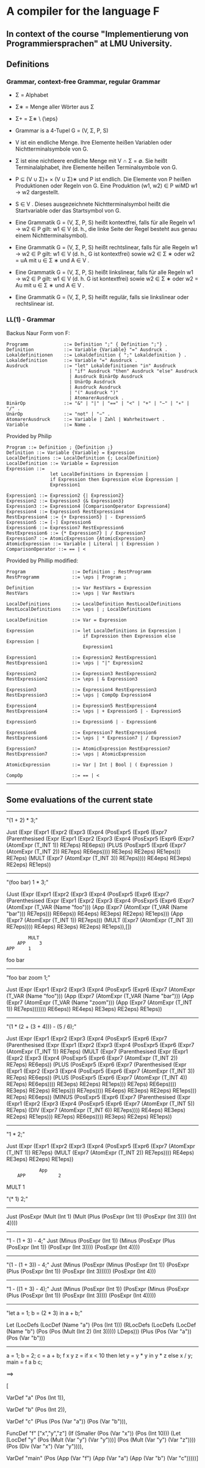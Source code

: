 # A compiler for the language F 
## In context of the course "Implementierung von Programmiersprachen" at LMU University.

## Definitions

### Grammar, context-free Grammar, regular Grammar

- Σ = Alphabet
- Σ∗ = Menge aller Wörter aus Σ
- Σ+ = Σ∗ \ {\eps}

- Grammar is a 4-Tupel G = (V, Σ, P, S)

- V ist ein endliche Menge. Ihre Elemente heißen Variablen oder Nichtterminalsymbole von G.

- Σ ist eine nichtleere endliche Menge mit V ∩ Σ = ∅. Sie heißt Terminalalphabet, ihre Elemente heißen Terminalsymbole von G.

- P ⊆ (V ∪ Σ)+ × (V ∪ Σ)∗ und P ist endlich. Die Elemente von P heißen Produktionen oder Regeln von G. Eine Produktion (w1, w2) ∈ P wiMD w1 → w2 dargestellt.

- S ∈ V . Dieses ausgezeichnete Nichtterminalsymbol heißt die Startvariable oder das Startsymbol von G.

- Eine Grammatik G = (V, Σ, P, S) heißt kontextfrei, falls für alle Regeln w1 → w2 ∈ P gilt: w1 ∈ V (d. h., die linke Seite der Regel besteht aus genau einem Nichtterminalsymbol).

- Eine Grammatik G = (V, Σ, P, S) heißt rechtslinear, falls für alle Regeln w1 → w2 ∈ P gilt: w1 ∈ V (d. h., G ist kontextfrei) sowie w2 ∈ Σ ∗ oder w2 = uA mit u ∈ Σ ∗ und A ∈ V .

- Eine Grammatik G = (V, Σ, P, S) heißt linkslinear, falls für alle Regeln w1 → w2 ∈ P gilt: w1 ∈ V (d. h. G ist kontextfrei) sowie w2 ∈ Σ ∗ oder w2 = Au mit u ∈ Σ ∗ und A ∈ V .

- Eine Grammatik G = (V, Σ, P, S) heißt regulär, falls sie linkslinear oder rechtslinear ist.


### LL(1) - Grammar

Backus Naur Form von F:
```
Programm             ::= Definition ";" { Definition ";"} .
Definition           ::= Variable {Variable} "=" Ausdruck .
Lokaldefinitionen    ::= Lokaldefinition { ";" Lokaldefinition } .
Lokaldefinition      ::= Variable "=" Ausdruck .
Ausdruck             ::= "let" Lokaldefinitionen "in" Ausdruck
                       | "if" Ausdruck "then" Ausdruck "else" Ausdruck
                       | Ausdruck BinärOp Ausdruck
                       | UnärOp Ausdruck
                       | Ausdruck Ausdruck
                       | "(" Ausdruck ")"
                       | AtomarerAusdruck .
BinärOp              ::= "&" | "|" | "==" | "<" | "+" | "−" | "∗" | "/" .
UnärOp               ::= "not" | "−" .
AtomarerAusdruck     ::= Variable | Zahl | Wahrheitswert .
Variable             ::= Name .
```

Provided by Philip
```
Program ::= Definition ; {Definition ;}
Definition ::= Variable {Variable} = Expression
LocalDefinitions ::= LocalDefinition {; LocalDefinition}
LocalDefinition ::= Variable = Expression
Expression ::=
                let LocalDefinitions in Expression |
                if Expression then Expression else Expression |
                Expression1

Expression1 ::= Expression2 {| Expression2}
Expression2 ::= Expression3 {& Expression3}
Expression3 ::= Expression4 [ComparisonOperator Expression4]
Expression4 ::= Expression5 RestExpression4
RestExpression4 ::= {+ Expression5} | - Expression5
Expression5 ::= [-] Expression6
Expression6 ::= Expression7 RestExpression6
RestExpression6 ::= {* Expression7} | / Expression7
Expression7 ::= AtomicExpression {AtomicExpression}
AtomicExpression ::= Variable | Literal | ( Expression )
ComparisonOperator ::= == | <
```

Provided by Phillip modified:
```
Program                 ::= Definition ; RestProgramm
RestProgramm            ::= \eps | Program ;

Definition              ::= Var RestVars = Expression
RestVars                ::= \eps | Var RestVars

LocalDefinitions        ::= LocalDefinition RestLocalDefinitions
RestLocalDefinitions    ::= \eps | ; LocalDefinitions

LocalDefinition         ::= Var = Expression

Expression              ::= let LocalDefinitions in Expression |
                            if Expression then Expression else Expression |
                            Expression1

Expression1             ::= Expression2 RestExpression1
RestExpression1         ::= \eps | "|" Expression2

Expression2             ::= Expression3 RestExpression2
RestExpression2         ::= \eps | & Expression3

Expression3             ::= Expression4 RestExpression3
RestExpression3         ::= \eps | CompOp Expression4

Expression4             ::= Expression5 RestExpression4
RestExpression4         ::= \eps | + Expression5 | - Expression5

Expression5             ::= Expression6 | - Expression6

Expression6             ::= Expression7 RestExpression6
RestExpression6         ::= \eps | * Expression7 | / Expression7

Expression7             ::= AtomicExpression RestExpression7
RestExpression7         ::= \eps | AtomicExpression

AtomicExpression        ::= Var | Int | Bool | ( Expression )

CompOp                  ::= == | <
```

-----------------------------------------------------------------

## Some evaluations of the current state

-----------------------------------------------------------------

"(1 + 2) * 3;"

Just 
(Expr (Expr1 (Expr2 (Expr3 (Expr4 (PosExpr5 (Expr6 (Expr7 
(Parenthesised (Expr (Expr1 (Expr2 (Expr3 (Expr4 (PosExpr5 (Expr6 (Expr7 (AtomExpr (T_INT 1)) RE7eps) RE6eps)) 
(PLUS (PosExpr5 (Expr6 (Expr7 (AtomExpr (T_INT 2)) RE7eps) RE6eps)))) RE3eps) RE2eps) RE1eps))) RE7eps) 
(MULT (Expr7 (AtomExpr (T_INT 3)) RE7eps)))) RE4eps) RE3eps) RE2eps) RE1eps))

------------------------------------------------------------------

"(foo bar) 1 * 3;"

(Just 
(Expr (Expr1 (Expr2 (Expr3 (Expr4 (PosExpr5 (Expr6 (Expr7 
(Parenthesised (Expr (Expr1 (Expr2 (Expr3 (Expr4 (PosExpr5 (Expr6 (Expr7 (AtomExpr (T_VAR (Name "foo"))) 
(App (Expr7 (AtomExpr (T_VAR (Name "bar"))) RE7eps))) RE6eps)) RE4eps) RE3eps) RE2eps) RE1eps))) 
(App (Expr7 (AtomExpr (T_INT 1)) RE7eps))) 
(MULT (Expr7 (AtomExpr (T_INT 3)) RE7eps)))) RE4eps) RE3eps) RE2eps) RE1eps)),[])

            MULT 
        APP     3
    APP     1
foo     bar

------------------------------------------------------------------

"foo bar zoom 1;"

Just 
(Expr (Expr1 (Expr2 (Expr3 (Expr4 (PosExpr5 (Expr6 (Expr7 (AtomExpr (T_VAR (Name "foo"))) 
(App (Expr7 (AtomExpr (T_VAR (Name "bar"))) 
(App (Expr7 (AtomExpr (T_VAR (Name "zoom"))) 
(App (Expr7 (AtomExpr (T_INT 1)) RE7eps))))))) RE6eps)) RE4eps) RE3eps) RE2eps) RE1eps))

------------------------------------------------------------------

"(1 * (2 + (3 + 4))) - (5 / 6);"

Just 
(Expr (Expr1 (Expr2 (Expr3 (Expr4 (PosExpr5 (Expr6 (Expr7 
(Parenthesised (Expr (Expr1 (Expr2 (Expr3 (Expr4 (PosExpr5 (Expr6 (Expr7 (AtomExpr 
(T_INT 1)) RE7eps) 
(MULT (Expr7 
(Parenthesised (Expr (Expr1 (Expr2 (Expr3 (Expr4 (PosExpr5 (Expr6 (Expr7 (AtomExpr 
(T_INT 2)) RE7eps) RE6eps)) 
(PLUS (PosExpr5 (Expr6 (Expr7 
(Parenthesised (Expr (Expr1 (Expr2 (Expr3 (Expr4 (PosExpr5 (Expr6 (Expr7 (AtomExpr 
(T_INT 3)) RE7eps) RE6eps)) 
(PLUS (PosExpr5 (Expr6 (Expr7 (AtomExpr 
(T_INT 4)) RE7eps) RE6eps)))) RE3eps) RE2eps) RE1eps))) RE7eps) RE6eps)))) RE3eps) RE2eps) RE1eps))) RE7eps)))) RE4eps) RE3eps) RE2eps) RE1eps))) RE7eps) RE6eps)) 
(MINUS (PosExpr5 (Expr6 (Expr7 
(Parenthesised (Expr (Expr1 (Expr2 (Expr3 (Expr4 (PosExpr5 (Expr6 (Expr7 (AtomExpr 
(T_INT 5)) RE7eps) 
(DIV (Expr7 (AtomExpr 
(T_INT 6)) RE7eps)))) RE4eps) RE3eps) RE2eps) RE1eps))) RE7eps) RE6eps)))) RE3eps) RE2eps) RE1eps))

------------------------------------------------------------------

"1 * 2;"

Just 
    (Expr (Expr1 (Expr2 (Expr3 (Expr4 (PosExpr5 (Expr6 (Expr7 (AtomExpr (T_INT 1)) RE7eps) 
    (MULT (Expr7 (AtomExpr (T_INT 2)) RE7eps)))) RE4eps) RE3eps) RE2eps) RE1eps))


                App
        APP            2
MULT          1


"(* 1) 2;"

------------------------------------------------------------------

Just (PosExpr (Mult (Int 1) (Mult (Plus (PosExpr (Int 1)) (PosExpr (Int 3))) (Int 4))))

------------------------------------------------------------------

"1 - (1 + 3) - 4;"
Just (Minus 
        (PosExpr (Int 1)) 
        (Minus 
            (PosExpr (Plus 
                (PosExpr (Int 1)) 
                (PosExpr (Int 3)))) 
            (PosExpr (Int 4))))

------------------------------------------------------------------

"(1 - (1 + 3)) - 4;"
Just (Minus 
        (PosExpr (Minus 
            (PosExpr (Int 1)) 
            (PosExpr (Plus (PosExpr (Int 1)) (PosExpr (Int 3)))))) 
        (PosExpr (Int 4)))

------------------------------------------------------------------

"1 - ((1 + 3) - 4);"
Just (Minus 
        (PosExpr (Int 1)) 
        (PosExpr (Minus 
            (PosExpr (Plus 
                (PosExpr (Int 1)) 
                (PosExpr (Int 3)))) 
            (PosExpr (Int 4)))))

------------------------------------------------------------------

"let a = 1; b = (2 * 3) in a + b;"

Let (LocDefs (LocDef (Name "a") (Pos (Int 1))) (RLocDefs (LocDefs (LocDef (Name "b") (Pos (Pos (Mult (Int 2) (Int 3))))) LDeps))) (Plus (Pos (Var "a")) (Pos (Var "b")))

------------------------------------------------------------------

a = 1;
b = 2;
c = a + b;
f x y z = if x < 10 then let y = y * y in y * z else x / y;
main = f a b c;

==> 

[

VarDef 
    "a" 
    (Pos (Int 1)),

VarDef 
    "b" 
    (Pos (Int 2)),

VarDef 
    "c" 
    (Plus 
        (Pos (Var "a")) 
        (Pos (Var "b"))),

FuncDef 
    "f" 
    ["x","y","z"] 
    (If 
        (Smaller 
            (Pos (Var "x")) 
            (Pos (Int 10))) 
        (Let 
            [LocDef 
                "y" 
                (Pos (Mult (Var "y") (Var "y")))] 
            (Pos (Mult (Var "y") (Var "z")))) 
        (Pos (Div (Var "x") (Var "y")))),

VarDef 
    "main" 
    (Pos (App 
            (Var "f") 
            (App 
                (Var "a") 
                (App 
                    (Var "b") (Var "c")))))]
